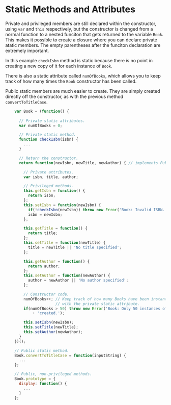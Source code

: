 # Static Methods and Attributes

Private and privileged members are still declared within the constructor, using `var` and `this` respectively, but the constructor is changed from a normal function to a nested funciton that gets returned to the variable `Book`.
This makes it possible to create a closure where you can declare private atatic members. The empty parentheses after the funciton declaration are extremely important.

In this example `checkIsbn` method is static because there is no point in creating a new copy of it for each instance of `Book`.

There is also a static attribute called `numOfBooks`, which allows you to keep track of how many times the `Book` constructor has been called.

Public static members are much easier to create. They are simply created directly off the constructor, as with the previous method `convertToTitleCase`.


```js
	var Book = (function() {
	  
	  // Private static attributes.
	  var numOfBooks = 0;

	  // Private static method.
	  function checkIsbn(isbn) {
	    ... 
	  }    

	  // Return the constructor.
	  return function(newIsbn, newTitle, newAuthor) { // implements Publication

	    // Private attributes.
	    var isbn, title, author;

	    // Privileged methods.
	    this.getIsbn = function() {
	      return isbn;
	    };
	    this.setIsbn = function(newIsbn) {
	      if(!checkIsbn(newIsbn)) throw new Error('Book: Invalid ISBN.');
	      isbn = newIsbn;
	    };

	    this.getTitle = function() {
	      return title;
	    };
	    this.setTitle = function(newTitle) {
	      title = newTitle || 'No title specified';
	    };

	    this.getAuthor = function() {
	      return author;
	    };
	    this.setAuthor = function(newAuthor) {
	      author = newAuthor || 'No author specified';
	    };

	    // Constructor code.
	    numOfBooks++; // Keep track of how many Books have been instantiated
	                  // with the private static attribute.
	    if(numOfBooks > 50) throw new Error('Book: Only 50 instances of Book can be '
	        + 'created.');

	    this.setIsbn(newIsbn);
	    this.setTitle(newTitle);
	    this.setAuthor(newAuthor);
	  }
	})();

	// Public static method.
	Book.convertToTitleCase = function(inputString) {
	  ...
	};

	// Public, non-privileged methods.
	Book.prototype = {
	  display: function() {
	    ...
	  }
	};
```
